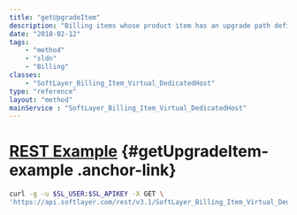 ```yaml
---
title: "getUpgradeItem"
description: "Billing items whose product item has an upgrade path defined in our system will return the next product item in the upgrade path."
date: "2018-02-12"
tags:
    - "method"
    - "sldn"
    - "Billing"
classes:
    - "SoftLayer_Billing_Item_Virtual_DedicatedHost"
type: "reference"
layout: "method"
mainService : "SoftLayer_Billing_Item_Virtual_DedicatedHost"
---
```


# [REST Example](#getUpgradeItem-example) <a href="/article/rest/"><i class="fas fa-question"></i></a> {#getUpgradeItem-example .anchor-link} 
```bash
curl -g -u $SL_USER:$SL_APIKEY -X GET \
'https://api.softlayer.com/rest/v3.1/SoftLayer_Billing_Item_Virtual_DedicatedHost/{SoftLayer_Billing_Item_Virtual_DedicatedHostID}/getUpgradeItem'
```
